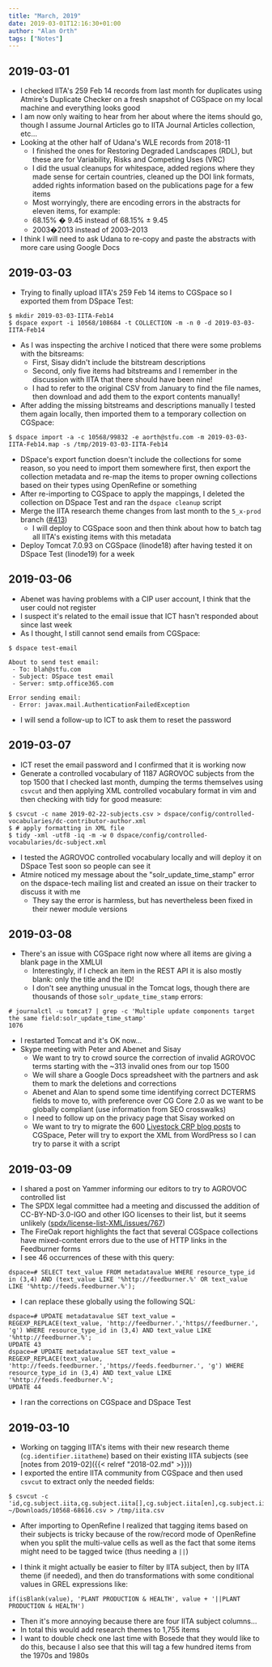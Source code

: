 ```yaml
---
title: "March, 2019"
date: 2019-03-01T12:16:30+01:00
author: "Alan Orth"
tags: ["Notes"]
---
```


## 2019-03-01

- I checked IITA's 259 Feb 14 records from last month for duplicates using Atmire's Duplicate Checker on a fresh snapshot of CGSpace on my local machine and everything looks good
- I am now only waiting to hear from her about where the items should go, though I assume Journal Articles go to IITA Journal Articles collection, etc...
- Looking at the other half of Udana's WLE records from 2018-11
  - I finished the ones for Restoring Degraded Landscapes (RDL), but these are for Variability, Risks and Competing Uses (VRC)
  - I did the usual cleanups for whitespace, added regions where they made sense for certain countries, cleaned up the DOI link formats, added rights information based on the publications page for a few items
  - Most worryingly, there are encoding errors in the abstracts for eleven items, for example:
  - 68.15% � 9.45 instead of 68.15% ± 9.45
  - 2003�2013 instead of 2003–2013
- I think I will need to ask Udana to re-copy and paste the abstracts with more care using Google Docs

<!--more-->

## 2019-03-03

- Trying to finally upload IITA's 259 Feb 14 items to CGSpace so I exported them from DSpace Test:

```
$ mkdir 2019-03-03-IITA-Feb14
$ dspace export -i 10568/108684 -t COLLECTION -m -n 0 -d 2019-03-03-IITA-Feb14
```

- As I was inspecting the archive I noticed that there were some problems with the bitsreams:
  - First, Sisay didn't include the bitstream descriptions
  - Second, only five items had bitstreams and I remember in the discussion with IITA that there should have been nine!
  - I had to refer to the original CSV from January to find the file names, then download and add them to the export contents manually!
- After adding the missing bitstreams and descriptions manually I tested them again locally, then imported them to a temporary collection on CGSpace:

```
$ dspace import -a -c 10568/99832 -e aorth@stfu.com -m 2019-03-03-IITA-Feb14.map -s /tmp/2019-03-03-IITA-Feb14
```

- DSpace's export function doesn't include the collections for some reason, so you need to import them somewhere first, then export the collection metadata and re-map the items to proper owning collections based on their types using OpenRefine or something
- After re-importing to CGSpace to apply the mappings, I deleted the collection on DSpace Test and ran the `dspace cleanup` script
- Merge the IITA research theme changes from last month to the `5_x-prod` branch ([#413](https://github.com/ilri/DSpace/pull/413))
  - I will deploy to CGSpace soon and then think about how to batch tag all IITA's existing items with this metadata
- Deploy Tomcat 7.0.93 on CGSpace (linode18) after having tested it on DSpace Test (linode19) for a week

## 2019-03-06

- Abenet was having problems with a CIP user account, I think that the user could not register
- I suspect it's related to the email issue that ICT hasn't responded about since last week
- As I thought, I still cannot send emails from CGSpace:

```
$ dspace test-email

About to send test email:
 - To: blah@stfu.com
 - Subject: DSpace test email
 - Server: smtp.office365.com

Error sending email:
 - Error: javax.mail.AuthenticationFailedException
```

- I will send a follow-up to ICT to ask them to reset the password

## 2019-03-07

- ICT reset the email password and I confirmed that it is working now
- Generate a controlled vocabulary of 1187 AGROVOC subjects from the top 1500 that I checked last month, dumping the terms themselves using `csvcut` and then applying XML controlled vocabulary format in vim and then checking with tidy for good measure:

```
$ csvcut -c name 2019-02-22-subjects.csv > dspace/config/controlled-vocabularies/dc-contributor-author.xml
$ # apply formatting in XML file
$ tidy -xml -utf8 -iq -m -w 0 dspace/config/controlled-vocabularies/dc-subject.xml
```

- I tested the AGROVOC controlled vocabulary locally and will deploy it on DSpace Test soon so people can see it
- Atmire noticed my message about the "solr_update_time_stamp" error on the dspace-tech mailing list and created an issue on their tracker to discuss it with me
  - They say the error is harmless, but has nevertheless been fixed in their newer module versions

## 2019-03-08

- There's an issue with CGSpace right now where all items are giving a blank page in the XMLUI
  - Interestingly, if I check an item in the REST API it is also mostly blank: only the title and the ID!
  - I don't see anything unusual in the Tomcat logs, though there are thousands of those `solr_update_time_stamp` errors:

```
# journalctl -u tomcat7 | grep -c 'Multiple update components target the same field:solr_update_time_stamp'
1076
```

- I restarted Tomcat and it's OK now...
- Skype meeting with Peter and Abenet and Sisay
  - We want to try to crowd source the correction of invalid AGROVOC terms starting with the ~313 invalid ones from our top 1500
  - We will share a Google Docs spreadsheet with the partners and ask them to mark the deletions and corrections
  - Abenet and Alan to spend some time identifying correct DCTERMS fields to move to, with preference over CG Core 2.0 as we want to be globally compliant (use information from SEO crosswalks)
  - I need to follow up on the privacy page that Sisay worked on
  - We want to try to migrate the 600 [Livestock CRP blog posts](https://livestock.cgiar.org) to CGSpace, Peter will try to export the XML from WordPress so I can try to parse it with a script

## 2019-03-09

- I shared a post on Yammer informing our editors to try to AGROVOC controlled list
- The SPDX legal committee had a meeting and discussed the addition of CC-BY-ND-3.0-IGO and other IGO licenses to their list, but it seems unlikely ([spdx/license-list-XML/issues/767](https://github.com/spdx/license-list-XML/issues/767#issuecomment-470709673))
- The FireOak report highlights the fact that several CGSpace collections have mixed-content errors due to the use of HTTP links in the Feedburner forms
- I see 46 occurrences of these with this query:

```
dspace=# SELECT text_value FROM metadatavalue WHERE resource_type_id in (3,4) AND (text_value LIKE '%http://feedburner.%' OR text_value LIKE '%http://feeds.feedburner.%');
```

- I can replace these globally using the following SQL:

```
dspace=# UPDATE metadatavalue SET text_value = REGEXP_REPLACE(text_value, 'http://feedburner.','https//feedburner.', 'g') WHERE resource_type_id in (3,4) AND text_value LIKE '%http://feedburner.%';
UPDATE 43
dspace=# UPDATE metadatavalue SET text_value = REGEXP_REPLACE(text_value, 'http://feeds.feedburner.','https//feeds.feedburner.', 'g') WHERE resource_type_id in (3,4) AND text_value LIKE '%http://feeds.feedburner.%';
UPDATE 44
```

- I ran the corrections on CGSpace and DSpace Test

## 2019-03-10

- Working on tagging IITA's items with their new research theme (`cg.identifier.iitatheme`) based on their existing IITA subjects (see [notes from 2019-02]({{< relref "2018-02.md" >}}))
- I exported the entire IITA community from CGSpace and then used `csvcut` to extract only the needed fields:

```
$ csvcut -c 'id,cg.subject.iita,cg.subject.iita[],cg.subject.iita[en],cg.subject.iita[en_US]' ~/Downloads/10568-68616.csv > /tmp/iita.csv
```

- After importing to OpenRefine I realized that tagging items based on their subjects is tricky because of the row/record mode of OpenRefine when you split the multi-value cells as well as the fact that some items might need to be tagged twice (thus needing a `||`)

- I think it might actually be easier to filter by IITA subject, then by IITA theme (if needed), and then do transformations with some conditional values in GREL expressions like:

```
if(isBlank(value), 'PLANT PRODUCTION & HEALTH', value + '||PLANT PRODUCTION & HEALTH')
```

- Then it's more annoying because there are four IITA subject columns...
- In total this would add research themes to 1,755 items
- I want to double check one last time with Bosede that they would like to do this, because I also see that this will tag a few hundred items from the 1970s and 1980s

<!-- vim: set sw=2 ts=2: -->
